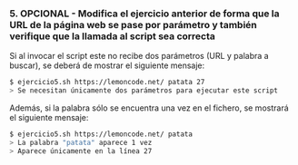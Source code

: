 ### 5. OPCIONAL - Modifica el ejercicio anterior de forma que la URL de la página web se pase por parámetro y también verifique que la llamada al script sea correcta

Si al invocar el script este no recibe dos parámetros (URL y palabra a buscar), se deberá de mostrar el siguiente mensaje:

```bash
$ ejercicio5.sh https://lemoncode.net/ patata 27
> Se necesitan únicamente dos parámetros para ejecutar este script
```

Además, si la palabra sólo se encuentra una vez en el fichero, se mostrará el siguiente mensaje:

```bash
$ ejercicio5.sh https://lemoncode.net/ patata
> La palabra "patata" aparece 1 vez
> Aparece únicamente en la línea 27
```
